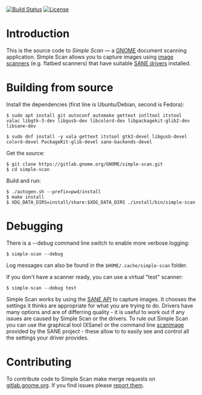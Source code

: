 [![Build Status](https://gitlab.gnome.org/GNOME/simple-scan/badges/gnome-3-20/build.svg)](https://gitlab.gnome.org/GNOME/simple-scan/pipelines)
[![License](https://img.shields.io/badge/License-GPL%20v3-blue.svg)](https://gitlab.gnome.org/GNOME/simple-scan/blob/gnome-3-20/COPYING)

# Introduction

This is the source code to *Simple Scan* — a [GNOME](https://www.gnome.org/)
document scanning application. Simple Scan allows you to capture images using
[image scanners](https://en.wikipedia.org/wiki/Image_scanner) (e.g. flatbed
scanners) that have suitable [SANE drivers](http://sane-project.org/) installed.

# Building from source

Install the dependencies (first line is Ubuntu/Debian, second is Fedora):
```
$ sudo apt install git autoconf automake gettext intltool itstool valac libgtk-3-dev libgusb-dev libcolord-dev libpackagekit-glib2-dev libsane-dev
```
```
$ sudo dnf install -y vala gettext itstool gtk3-devel libgusb-devel colord-devel PackageKit-glib-devel sane-backends-devel
```

Get the source:
```
$ git clone https://gitlab.gnome.org/GNOME/simple-scan.git
$ cd simple-scan
```

Build and run:
```
$ ./autogen.sh --prefix=pwd/install
$ make install
$ XDG_DATA_DIRS=install/share:$XDG_DATA_DIRS ./install/bin/simple-scan
```

# Debugging

There is a --debug command line switch to enable more verbose logging:
```
$ simple-scan --debug
```

Log messages can also be found in the `$HOME/.cache/simple-scan` folder.

If you don't have a scanner ready, you can use a virtual "test" scanner:
```
$ simple-scan --debug test
```

Simple Scan works by using the [SANE API](http://sane-project.org/html/) to
capture images. It chooses the settings it thinks are appropriate for what you
are trying to do. Drivers have many options and are of differring quality - it
is useful to work out if any issues are caused by Simple Scan or the drivers. To
rule out Simple Scan you can use the graphical tool (XSane) or the
command line
[scanimage](http://www.sane-project.org/man/scanimage.1.html) provided
by the SANE project - these allow to to easily see and control all the
settings your driver provides.

# Contributing

To contribute code to Simple Scan make merge requests on
[gitlab.gnome.org](https://gitlab.gnome.org/GNOME/simple-scan). If you
find issues please [report them](https://gitlab.gnome.org/GNOME/simple-scan/issues).

